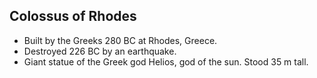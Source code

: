 Colossus of Rhodes
------------------

* Built by the Greeks 280 BC at Rhodes, Greece.
* Destroyed 226 BC by an earthquake.
* Giant statue of the Greek god Helios, god of the sun. Stood 35 m tall.

